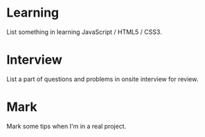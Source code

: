 # Learning
List something in learning JavaScript / HTML5 / CSS3.


# Interview
List a part of questions and problems in onsite interview for review.


# Mark
Mark some tips when I'm in a real project.

